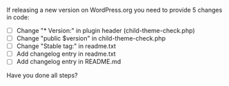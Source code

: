 If releasing a new version on WordPress.org you need to provide 5 changes in code:

* [ ] Change "* Version:" in plugin header (child-theme-check.php)
* [ ] Change "public $version" in child-theme-check.php
* [ ] Change "Stable tag:" in readme.txt
* [ ] Add changelog entry in readme.txt
* [ ] Add changelog entry in README.md

Have you done all steps?

